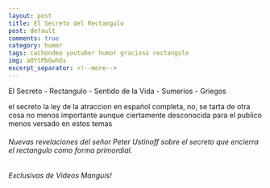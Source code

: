 ```yaml
---
layout: post
title: El Secreto del Rectangulo
post: default
comments: true
category: humor
tags: cachondeo youtuber humor gracioso rectangulo
img: aOYtPbGwhGs
excerpt_separator: <!--more-->
---
```


El Secreto - Rectangulo - Sentido de la Vida - Sumerios - Griegos

el secreto la ley de la atraccion en español completa, no, se tarta de otra cosa no menos importante aunque ciertamente desconocida para el publico menos versado en estos temas



<!--more-->


###### Nuevas revelaciones del señor Peter Ustinoff sobre el secreto que encierra el rectangulo como forma primordial.

###### Exclusivas de Videos Manguis!